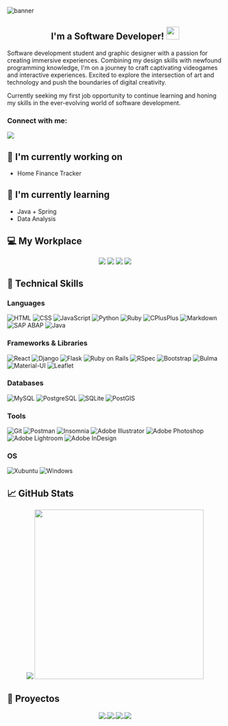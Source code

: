 ![banner](https://drive.google.com/uc?export=view&id=1X32JQOIK_1obLM9l-Sw3IniP8yrDaFYY)

<h2 align='center'>
  I'm a Software Developer! <img src="https://user-images.githubusercontent.com/1303154/88677602-1635ba80-d120-11ea-84d8-d263ba5fc3c0.gif" width="30"> 
</h2>

<p>
  Software development student and graphic designer with a passion for creating immersive experiences. Combining my design skills with newfound programming knowledge, I'm on a journey to craft captivating videogames and interactive experiences. Excited to explore the intersection of art and technology and push the boundaries of digital creativity.
</p>

<p>
 Currently seeking my first job opportunity to continue learning and honing my skills in the ever-evolving world of software development.
</p>

### Connect with me:
<a href="https://www.linkedin.com/in/daniel-alejandro-tejerina/">
  <img src="https://img.shields.io/badge/linkedin-%230077B5.svg?&style=for-the-badge&logo=linkedin&logoColor=white" />
</a><br>


<p align='center'>
</p>

## 🔭 I'm currently working on

- Home Finance Tracker

## 🌱 I'm currently learning

- Java + Spring
- Data Analysis

## 💻 My Workplace

<p align='center'>
<img src="https://img.shields.io/badge/Windows_11-0078D6?style=for-the-badge&logo=windows&logoColor=white"/>
<img src="https://img.shields.io/badge/AMD-Ryzen_5_7600-ED1C24?style=for-the-badge&logo=amd&logoColor=white"/>
<img src="https://img.shields.io/badge/RAM-16GB-%230071C5.svg?&style=for-the-badge&logoColor=white"/>
<img src="https://img.shields.io/badge/AMD-Radeon_RX_6700_XT-%23ED1C24.svg?&style=for-the-badge&logo=amd&logoColor=white"/>
</p>


## 💼 Technical Skills

### Languages

<p>
  <img alt="HTML" src="https://img.shields.io/badge/HTML-E34F26.svg?logo=html5&logoColor=white">
  <img alt="CSS" src="https://img.shields.io/badge/CSS-1572B6.svg?logo=css3&logoColor=white">
  <img alt="JavaScript" src="https://img.shields.io/badge/JavaScript-F7DF1E.svg?logo=javascript&logoColor=black">
  <img alt="Python" src="https://img.shields.io/badge/Python-3776AB.svg?logo=python&logoColor=white">
  <img alt="Ruby" src="https://img.shields.io/badge/Ruby-EE0000?logo=ruby&logoColor=white">
  <img alt="CPlusPlus" src="https://img.shields.io/badge/C++-276DC3.svg?logo=cplusplus&logoColor=white">
  <img alt="Markdown" src="https://img.shields.io/badge/Markdown-FFFFFF.svg?logo=markdown&logoColor=black">
  <img alt="SAP ABAP" src="https://img.shields.io/badge/ABAP-0FAAFF.svg?logo=sap&logoColor=white">
  <img alt="Java" src="https://img.shields.io/badge/Java-EE0000?logo=openjdk&logoColor=#000000">
</p>

### Frameworks & Libraries

<p>
  <img alt="React" src="https://img.shields.io/badge/React-white.svg?logo=react&logoColor=black">
  <img alt="Django" src="https://img.shields.io/badge/Django-092E20?logo=django&logoColor=green">
  <img alt="Flask" src="https://img.shields.io/badge/Flask-3776AB.svg?logo=flask&logoColor=white">
  <img alt="Ruby on Rails" src="https://img.shields.io/badge/Ruby_on_Rails-EE0000?logo=rubyonrails&logoColor=white">
  <img alt="RSpec" src="https://img.shields.io/badge/RSpec-EE0000?logo=ruby&logoColor=white">
  <img alt="Bootstrap" src="https://img.shields.io/badge/Bootstrap-7952B3.svg?logo=bootstrap&logoColor=white">
  <img alt="Bulma" src="https://img.shields.io/badge/Bulma-00D1B2.svg?logo=bulma&logoColor=white">
  <img alt="Material-UI" src="https://img.shields.io/badge/Material--UI-007FFF.svg?logo=mui&logoColor=white">
  <img alt="Leaflet" src="https://img.shields.io/badge/Leaflet-199900.svg?logo=leaflet&logoColor=white">
</p>

### Databases

<p>
    <img alt="MySQL" src="https://img.shields.io/badge/MySQL-4479A1.svg?logo=mysql&logoColor=white">
    <img alt="PostgreSQL" src ="https://img.shields.io/badge/PostgreSQL-4169E1.svg?logo=postgresql&logoColor=white">
    <img alt="SQLite" src ="https://img.shields.io/badge/SQLite-003B57.svg?logo=sqlite&logoColor=white">
    <img alt="PostGIS" src="https://img.shields.io/badge/PostGIS-375EAB.svg?logo=postgresql&logoColor=white">
</p>

### Tools

<p>
    <img alt="Git" src="https://img.shields.io/badge/Git-F05032.svg?logo=git&logoColor=white">    
    <img alt="Postman" src="https://img.shields.io/badge/Postman-FF6C37?logo=postman&logoColor=white">
    <img alt="Insomnia" src="https://img.shields.io/badge/Insomnia-6f00ff?logo=insomnia&logoColor=white">
    <img alt="Adobe Illustrator" src="https://img.shields.io/badge/Illustrator-FF9A00?logo=adobeillustrator&logoColor=white">
    <img alt="Adobe Photoshop" src="https://img.shields.io/badge/Photoshop-31A8FF?logo=adobephotoshop&logoColor=white">
    <img alt="Adobe Lightroom" src="https://img.shields.io/badge/Lightroom-31A8FF?logo=adobelightroom&logoColor=white">
    <img alt="Adobe InDesign" src="https://img.shields.io/badge/InDesign-FF3366?logo=adobeindesign&logoColor=white">
</p>

### OS

<p>
    <img alt="Xubuntu" src="https://img.shields.io/badge/Xubuntu-orange?logo=ubuntu&logoColor=white">
    <img alt="Windows" src="https://img.shields.io/badge/Windows-0078D6?logo=windows&logoColor=white">
</p>

## 📈 GitHub Stats 

<div align= 'center'>
  <a href="#"><img src="https://github-readme-stats.vercel.app/api/top-langs/?username=Mettralla&layout=compact"></a>
<a href="#"><img src="https://github-readme-stats.vercel.app/api?username=Mettralla&show_icons=true&count_private=true" width="395"></a>
</div>

## 📝 Proyectos
<div align="center">
  
<a href="https://github.com/Mettralla/WebApp">
  <img align="center" src="https://github-readme-stats.vercel.app/api/pin/?username=Mettralla&repo=WebApp" />
</a>

<a href="https://github.com/Mettralla/QuarkDesafio">
 <img align="center" src="https://github-readme-stats.vercel.app/api/pin/?username=Mettralla&repo=QuarkDesafio" />
</a>

<a href="https://github.com/Mettralla/old_alkemy_challenge_disney_api">
 <img align="center" src="https://github-readme-stats.vercel.app/api/pin/?username=Mettralla&repo=old_alkemy_challenge_disney_api" />
</a>

<a href="https://github.com/Mettralla/GGJ-Heaven-or-Hell">
  <img align="center" src="https://github-readme-stats.vercel.app/api/pin/?username=Mettralla&repo=GGJ-Heaven-or-Hell" />
</a>
</div>
